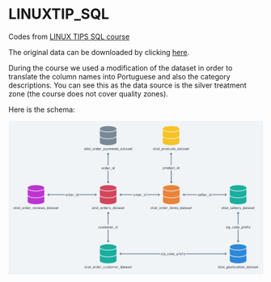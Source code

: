 # LINUXTIP_SQL
Codes from [LINUX TIPS SQL course](https://www.linuxtips.io/sql-essentials)

The original data can be downloaded by clicking [here](https://www.kaggle.com/datasets/olistbr/brazilian-ecommerce).

During the course we used a modification of the dataset in order to translate the column names into Portuguese and also the category descriptions. You can see this as the data source is the silver treatment zone (the course does not cover quality zones).

Here is the schema:

![tables and PK/FK for each relation](olist.png "Olist Database Schema")
